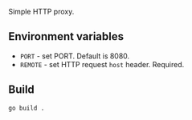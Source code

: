 Simple HTTP proxy.

## Environment variables
- `PORT` - set PORT. Default is 8080.
- `REMOTE` - set HTTP request `host` header. Required.

## Build
```sh
go build .
```
